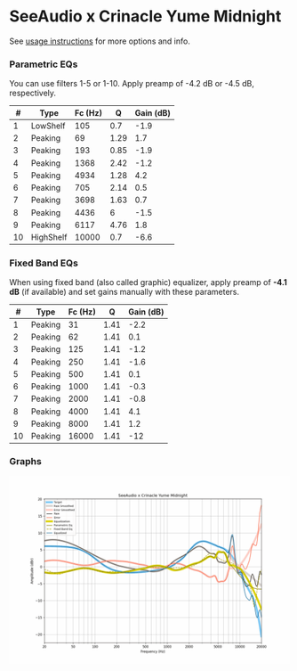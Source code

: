 # SeeAudio x Crinacle Yume Midnight
See [usage instructions](https://github.com/jaakkopasanen/AutoEq#usage) for more options and info.

### Parametric EQs
You can use filters 1-5 or 1-10. Apply preamp of -4.2 dB or -4.5 dB, respectively.

|   # | Type      |   Fc (Hz) |    Q |   Gain (dB) |
|-----|-----------|-----------|------|-------------|
|   1 | LowShelf  |       105 | 0.7  |        -1.9 |
|   2 | Peaking   |        69 | 1.29 |         1.7 |
|   3 | Peaking   |       193 | 0.85 |        -1.9 |
|   4 | Peaking   |      1368 | 2.42 |        -1.2 |
|   5 | Peaking   |      4934 | 1.28 |         4.2 |
|   6 | Peaking   |       705 | 2.14 |         0.5 |
|   7 | Peaking   |      3698 | 1.63 |         0.7 |
|   8 | Peaking   |      4436 | 6    |        -1.5 |
|   9 | Peaking   |      6117 | 4.76 |         1.8 |
|  10 | HighShelf |     10000 | 0.7  |        -6.6 |

### Fixed Band EQs
When using fixed band (also called graphic) equalizer, apply preamp of **-4.1 dB** (if available) and set gains manually with these parameters.

|   # | Type    |   Fc (Hz) |    Q |   Gain (dB) |
|-----|---------|-----------|------|-------------|
|   1 | Peaking |        31 | 1.41 |        -2.2 |
|   2 | Peaking |        62 | 1.41 |         0.1 |
|   3 | Peaking |       125 | 1.41 |        -1.2 |
|   4 | Peaking |       250 | 1.41 |        -1.6 |
|   5 | Peaking |       500 | 1.41 |         0.1 |
|   6 | Peaking |      1000 | 1.41 |        -0.3 |
|   7 | Peaking |      2000 | 1.41 |        -0.8 |
|   8 | Peaking |      4000 | 1.41 |         4.1 |
|   9 | Peaking |      8000 | 1.41 |         1.2 |
|  10 | Peaking |     16000 | 1.41 |       -12   |

### Graphs
![](./SeeAudio%20x%20Crinacle%20Yume%20Midnight.png)
